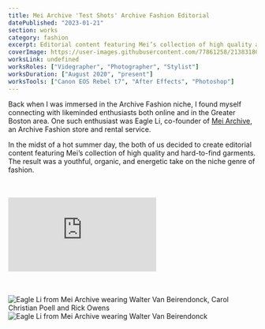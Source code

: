 ```yaml
---
title: Mei Archive 'Test Shots' Archive Fashion Editorial
datePublished: "2023-01-21"
section: works
category: fashion
excerpt: Editorial content featuring Mei’s collection of high quality and hard-to-find garments.
coverImage: https://user-images.githubusercontent.com/77861258/213831808-d75fab61-7769-44ef-ae66-65175d7c3cbd.jpg
worksLink: undefined
worksRoles: ["Videgrapher", "Photographer", "Stylist"]
worksDuration: ["August 2020", "present"]
worksTools: ["Canon EOS Rebel t7", "After Effects", "Photoshop"]
---
```


Back when I was immersed in the Archive Fashion niche, I found myself connecting with likeminded enthusiasts both online and in the Greater Boston area. One such enthusiast was Eagle Li, co-founder of [Mei Archive](https://www.instagram.com/mei_archive/?hl=en), an Archive Fashion store and rental service.

In the midst of a hot summer day, the both of us decided to create editorial content featuring Mei’s collection of high quality and hard-to-find garments. The result was a youthful, organic, and energetic take on the niche genre of fashion.

<br/>
<br/>

<iframe src="https://player.vimeo.com/video/791349582?h=5163db8b41&amp;badge=0&amp;autopause=0&amp;player_id=0&amp;app_id=58479" frameborder="0" allow="autoplay; fullscreen; picture-in-picture" allowfullscreen title="&amp;#039;Test Shots&amp;#039; Archive Fashion Editorial Video"></iframe>

<br/>
<br/>
<br/>

<Image 
    src="https://user-images.githubusercontent.com/77861258/213831485-4c6c256a-5588-49ad-93e1-cbaac862d7e9.jpg" 
    alt="Eagle Li from Mei Archive wearing Walter Van Beirendonck, Carol Christian Poell and Rick Owens" 
    aspectRatio="3:4"
/>
<br/>
<Image
    src="https://user-images.githubusercontent.com/77861258/213831808-d75fab61-7769-44ef-ae66-65175d7c3cbd.jpg"
    alt="Eagle Li from Mei Archive wearing Walter Van Beirendonck"
    aspectRatio="4:3"
/>
